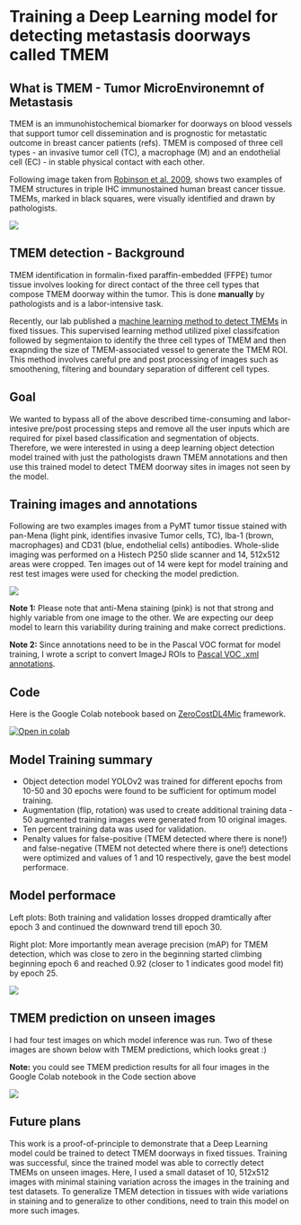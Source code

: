 # Training a Deep Learning model for detecting metastasis doorways called TMEM
## What is TMEM - Tumor MicroEnvironemnt of Metastasis  
TMEM is an immunohistochemical biomarker for doorways on blood vessels that support tumor cell dissemination and is prognostic for metastatic outcome in breast cancer patients (refs). TMEM is composed of three cell types - an invasive tumor cell (TC), a macrophage (M) and an endothelial cell (EC) - in stable physical contact with each other.

Following image taken from [Robinson et al. 2009](https://pubmed.ncbi.nlm.nih.gov/19318480/), shows two examples of TMEM structures in triple IHC immunostained human breast cancer tissue. TMEMs, marked in black squares, were visually identified and drawn by pathologists.

![](https://github.com/ved-sharma/ZeroCostDL4Mic_Detecting_Metastasis_Doorways_in_Cancer/blob/24be5d5067de8a3f3ffc010c1b43f20d1a8b6efc/Files/TMEM_examples_github_v6.png)



## TMEM detection - Background
TMEM identification in formalin-fixed paraffin-embedded (FFPE) tumor tissue involves looking for direct contact of the three cell types that compose TMEM doorway within the tumor. This is done **manually** by pathologists and is a labor-intensive task.

Recently, our lab published a [machine learning method to detect TMEMs](https://pubmed.ncbi.nlm.nih.gov/32244564/) in fixed tissues. This supervised learning method utilized pixel classifcation followed by segmentaion to identify the three cell types of TMEM and then exapnding the size of TMEM-associated vessel to generate the TMEM ROI. This method involves careful pre and post processing of images such as smoothening, filtering and boundary separation of different cell types.

## Goal
We wanted to bypass all of the above described time-consuming and labor-intesive pre/post processing steps and remove all the user inputs which are required for pixel based classification and segmentation of objects. Therefore, we were interested in using a deep learning object detection model trained with just the pathologists drawn TMEM annotations and then use this trained model to detect TMEM doorway sites in images not seen by the model.

<!--
in FFPE tissues triple stained with anti-Mena (ligh pink, cancer cell marker), anti-Iba1 (brown, marrophage marker) and anti-CD31 (blue, endothelial cell marker)

Bayesian classification was used to detect and quantify TMEMs. This method requires training based on pixel classes and careful pre and post processing to classify each pixel belonging to either TC, Mac or EC classes. We were interested in trying a Deep Learning model to detect TMEMs in fixed tissues. The advantage of such methods is minimal to no pre/post processing of images and no user input on setting theshold for detecting the TMEM. Unlike Bayseian classifier (ref), we are not trying to identify individual 

Fixed PyMT tumor tissues were stained with pan-Mena (light pink, Tumor cells), Iba-1 (brown, macrophages) and CD31 (blue, endothelial cells) antibodies and whole-slide images were acquired on HISTECH P250 scanner. Following are examples of some 512x512 fields with TMEM identified and manually drawn by a pathologist in red bounding boxes. 
-->
## Training images and annotations
Following are two examples images from a PyMT tumor tissue stained with pan-Mena (light pink, identifies invasive Tumor cells, TC), Iba-1 (brown, macrophages) and CD31 (blue, endothelial cells) antibodies. Whole-slide imaging was performed on a Histech P250 slide scanner and 14, 512x512 areas were cropped. Ten images out of 14 were kept for model training and rest test images were used for checking the model prediction.  

![](https://github.com/ved-sharma/Detecting_Metastasis_Doorways_in_Breast_Cancer_with_ZeroCostDL4Mic/blob/17d116a038972642d334a89ae01307a8aa772ac0/Files/train_2_images.jpg)

**Note 1:** Please note that anti-Mena staining (pink) is not that strong and highly variable from one image to the other. We are expecting our deep model to learn this variability during training and make correct predictions.

**Note 2:** Since annotations need to be in the Pascal VOC format for model training, I wrote a script to convert ImageJ ROIs to [Pascal VOC .xml annotations](https://github.com/ved-sharma/PASCAL_VOC_xml_generator_ImageJ_Fiji).

## Code
Here is the Google Colab notebook based on [ZeroCostDL4Mic](https://github.com/HenriquesLab/DeepLearning_Collab/wiki) framework.  

[![Open in colab](https://colab.research.google.com/assets/colab-badge.svg)](https://colab.research.google.com/github/ved-sharma/Detecting_Metastasis_Doorways_in_Breast_Cancer_with_ZeroCostDL4Mic/blob/74f9499b89b6e1998f452f379cbf3b7c7ef3db97/TMEM_detection_YOLOv2_ZeroCostDL4Mic.ipynb)

## Model Training summary
- Object detection model YOLOv2 was trained for different epochs from 10-50 and 30 epochs were found to be sufficient for optimum model training.
- Augmentation (flip, rotation) was used to create additional training data - 50 augmented training images were generated from 10 original images. 
- Ten percent training data was used for validation. 
- Penalty values for false-positive (TMEM detected where there is none!) and false-negative (TMEM not detected where there is one!) detections were optimized and values of 1 and 10 respectively, gave the best model performace.

## Model performace
Left plots: Both training and validation losses dropped dramtically after epoch 3 and continued the downward trend till epoch 30.   

Right plot: More importantly mean average precision (mAP) for TMEM detection, which was close to zero in the beginning started climbing beginning epoch 6 and reached 0.92 (closer to 1 indicates good model fit) by epoch 25.

![](https://github.com/ved-sharma/Detecting_Metastasis_Doorways_in_Breast_Cancer_with_ZeroCostDL4Mic/blob/51506ba78aa9151191b700fef43ce0d6819026d2/Files/training_val_loss_mAP_vs_epoch.png)

## TMEM prediction on unseen images
I had four test images on which model inference was run. Two of these images are shown below with TMEM predictions, which looks great :)  

**Note:** you could see TMEM prediction results for all four images in the Google Colab notebook in the Code section above

![](https://github.com/ved-sharma/Detecting_Metastasis_Doorways_in_Breast_Cancer_with_ZeroCostDL4Mic/blob/f264972a45695c16e21942d31f7e0943d9923e85/Files/input_predicted_images_v2.jpg)
## Future plans
This work is a proof-of-principle to demonstrate that a Deep Learning model could be trained to detect TMEM doorways in fixed tissues. Training was successful, since the trained model was able to correctly detect TMEMs on unseen images. Here, I used a small dataset of 10, 512x512 images with minimal staining variation across the images in the training and test datasets. To generalize TMEM detection in tissues with wide variations in staining and to generalize to other conditions, need to train this model on more such images.

